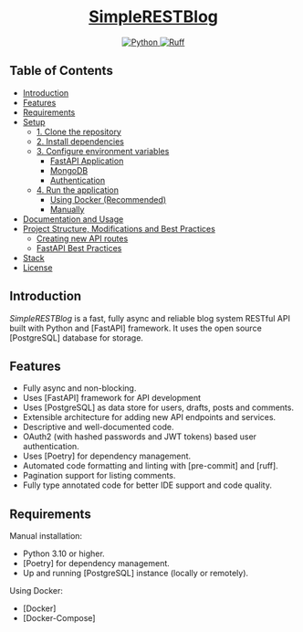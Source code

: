 <div align="center">
<h1><a href="https://github.com/mahdihaghverdi/simplerestblog"><b>SimpleRESTBlog</b></a></h1>
<a href="https://www.python.org">
    <img src="https://img.shields.io/badge/Python-3.10+-3776AB.svg?style=flat&logo=python&logoColor=white" alt="Python">
</a>
<a href="https://github.com/astral-sh/ruff">
    <img src="https://img.shields.io/endpoint?url=https://raw.githubusercontent.com/astral-sh/ruff/main/assets/badge/v2.json" alt="Ruff" style="max-width:100%;">
</a>
</div>

## Table of Contents

- [Introduction](#introduction)
- [Features](#features)
- [Requirements](#requirements)
- [Setup](#setup)
    - [1. Clone the repository](#1-clone-the-repository)
    - [2. Install dependencies](#2-install-dependencies)
    - [3. Configure environment variables](#3-configure-environment-variables)
        - [FastAPI Application](#fastapi-application)
        - [MongoDB](#mongodb)
        - [Authentication](#authentication)
    - [4. Run the application](#4-run-the-application)
        - [Using Docker (Recommended)](#using-docker-recommended)
        - [Manually](#manually)
- [Documentation and Usage](#documentation-and-usage)
- [Project Structure, Modifications and Best Practices](#project-structure-modifications-and-best-practices)
    - [Creating new API routes](#creating-new-api-routes)
    - [FastAPI Best Practices](#fastapi-best-practices)
- [Stack](#stack)
- [License](#license)

## Introduction

_SimpleRESTBlog_ is a fast, fully async and reliable blog system RESTful API built with Python and [FastAPI] framework.
It uses the open source [PostgreSQL] database for storage.

## Features

- Fully async and non-blocking.
- Uses [FastAPI] framework for API development
- Uses [PostgreSQL] as data store for users, drafts, posts and comments.
- Extensible architecture for adding new API endpoints and services.
- Descriptive and well-documented code.
- OAuth2 (with hashed passwords and JWT tokens) based user authentication.
- Uses [Poetry] for dependency management.
- Automated code formatting and linting with [pre-commit] and [ruff].
- Pagination support for listing comments.
- Fully type annotated code for better IDE support and code quality.

## Requirements

Manual installation:

- Python 3.10 or higher.
- [Poetry] for dependency management.
- Up and running [PostgreSQL] instance (locally or remotely).

Using Docker:

- [Docker]
- [Docker-Compose]
